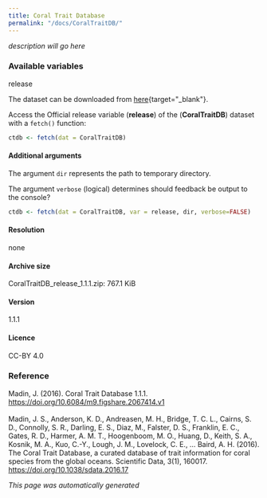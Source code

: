 ```yaml
---
title: Coral Trait Database
permalink: "/docs/CoralTraitDB/"
---
```


*description will go here*

### Available variables 

release

The dataset can be downloaded from [here](https://figshare.com/articles/dataset/Coral_Trait_Database_1_1_1/2067414){target="_blank"}.

Access the Official release variable (**release**) of the (**CoralTraitDB**) dataset with a `fetch()` function:
	


```r
ctdb <- fetch(dat = CoralTraitDB)
```

#### Additional arguments

The argument `dir` represents the path to temporary directory. 

The argument `verbose` (logical) determines should feedback be output to the console?
	


```r
ctdb <- fetch(dat = CoralTraitDB, var = release, dir, verbose=FALSE)
```

#### Resolution 

none

#### Archive size

CoralTraitDB_release_1.1.1.zip: 767.1 KiB

#### Version

1.1.1

#### Licence

CC-BY 4.0

### Reference
Madin, J. (2016). Coral Trait Database 1.1.1. https://doi.org/10.6084/m9.figshare.2067414.v1 <br><br> Madin, J. S., Anderson, K. D., Andreasen, M. H., Bridge, T. C. L., Cairns, S. D., Connolly, S. R., Darling, E. S., Diaz, M., Falster, D. S., Franklin, E. C., Gates, R. D., Harmer, A. M. T., Hoogenboom, M. O., Huang, D., Keith, S. A., Kosnik, M. A., Kuo, C.-Y., Lough, J. M., Lovelock, C. E., … Baird, A. H. (2016). The Coral Trait Database, a curated database of trait information for coral species from the global oceans. Scientific Data, 3(1), 160017. https://doi.org/10.1038/sdata.2016.17

*This page was automatically generated*
